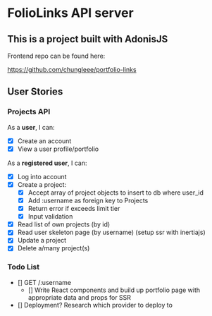 # FolioLinks API server

## This is a project built with AdonisJS

Frontend repo can be found here:

https://github.com/chungleee/portfolio-links

## User Stories

### Projects API

As a **user**, I can:

- [x] Create an account
- [x] View a user profile/portfolio

As a **registered user**, I can:

- [x] Log into account
- [x] Create a project:
  - [x] Accept array of project objects to insert to db where user_id
  - [x] Add :username as foreign key to Projects
  - [x] Return error if exceeds limit tier
  - [x] Input validation
- [x] Read list of own projects (by id)
- [x] Read user skeleton page (by username) (setup ssr with inertiajs)
- [x] Update a project
- [x] Delete a/many project(s)

### Todo List

- [] GET /:username
  - [] Write React components and build up portfolio page with appropriate data and props for SSR
- [] Deployment? Research which provider to deploy to
